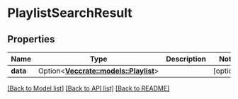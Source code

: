 # PlaylistSearchResult

## Properties

Name | Type | Description | Notes
------------ | ------------- | ------------- | -------------
**data** | Option<[**Vec<crate::models::Playlist>**](playlist.md)> |  | [optional]

[[Back to Model list]](../README.md#documentation-for-models) [[Back to API list]](../README.md#documentation-for-api-endpoints) [[Back to README]](../README.md)



